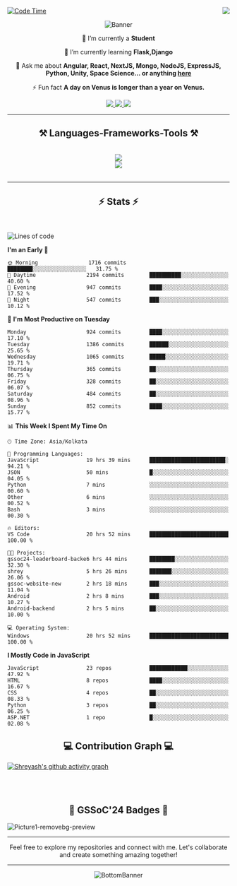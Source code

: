 <div>
 
<img align="right" src="https://visitor-badge.laobi.icu/badge?page_id=shreyash3087.shreyash3087" />

 [![Code Time](https://wakatime.com/badge/user/cd5f70df-e644-46f4-a03b-e1ce78615131.svg)](https://wakatime.com/@cd5f70df-e644-46f4-a03b-e1ce78615131)
 
</div>


<div align="center">
 
![Banner](https://github.com/user-attachments/assets/fe33d289-b057-4d85-ad76-3103802aa9e1)

</div>


<div align="center">
 
 🔭 I’m currently a **Student** 
 
 🌱 I’m currently learning **Flask,Django**

💬 Ask me about **Angular, React, NextJS, Mongo, NodeJS, ExpressJS, Python, Unity, Space Science... or anything [here](https://github.com/shreyash3087/shreyash3087/issues)**

⚡ Fun fact **A day on Venus is longer than a year on Venus.**

</div>
 
<div align="center"> 
  <a href="mailto:shreyash3087@gmail.com">
    <img src="https://img.shields.io/badge/Gmail-333333?style=for-the-badge&logo=gmail&logoColor=red" />
  </a>
  <a href="https://www.linkedin.com/in/shreyash-srivastava-1a1161280" target="_blank">
    <img src="https://img.shields.io/badge/LinkedIn-0077B5?style=for-the-badge&logo=linkedin&logoColor=white" target="_blank" />
  </a>
  <a href="https://github.com/shreyash3087" target="_blank">
     <img src="https://img.shields.io/badge/Github-FF5722?style=for-the-badge&logo=github&logoColor=white" target="_blank" />
  </a>
</div>
<hr/>
 
<h2 align="center">⚒️ Languages-Frameworks-Tools ⚒️</h2>
<br/>
<div align="center">
    <img src="https://skillicons.dev/icons?i=react,bootstrap,html,css,vscode,github,figma,cpp,vercel,netlify" /><br>
    <img src="https://skillicons.dev/icons?i=tailwind,git,nodejs,python,javascript,typescript,express,firebase,mongodb,nextjs,unity,azure,blender" /><br>
</div>

<br/>
<hr/>

<h2 align="center">⚡ Stats ⚡</h2>

<br>
<div>
 
 
<!--START_SECTION:waka-->
![Lines of code](https://img.shields.io/badge/From%20Hello%20World%20I%27ve%20Written-1.5%20million%20lines%20of%20code-blue)

**I'm an Early 🐤** 

```text
🌞 Morning                1716 commits        ████████░░░░░░░░░░░░░░░░░   31.75 % 
🌆 Daytime                2194 commits        ██████████░░░░░░░░░░░░░░░   40.60 % 
🌃 Evening                947 commits         ████░░░░░░░░░░░░░░░░░░░░░   17.52 % 
🌙 Night                  547 commits         ███░░░░░░░░░░░░░░░░░░░░░░   10.12 % 
```
📅 **I'm Most Productive on Tuesday** 

```text
Monday                   924 commits         ████░░░░░░░░░░░░░░░░░░░░░   17.10 % 
Tuesday                  1386 commits        ██████░░░░░░░░░░░░░░░░░░░   25.65 % 
Wednesday                1065 commits        █████░░░░░░░░░░░░░░░░░░░░   19.71 % 
Thursday                 365 commits         ██░░░░░░░░░░░░░░░░░░░░░░░   06.75 % 
Friday                   328 commits         ██░░░░░░░░░░░░░░░░░░░░░░░   06.07 % 
Saturday                 484 commits         ██░░░░░░░░░░░░░░░░░░░░░░░   08.96 % 
Sunday                   852 commits         ████░░░░░░░░░░░░░░░░░░░░░   15.77 % 
```


📊 **This Week I Spent My Time On** 

```text
🕑︎ Time Zone: Asia/Kolkata

💬 Programming Languages: 
JavaScript               19 hrs 39 mins      ████████████████████████░   94.21 % 
JSON                     50 mins             █░░░░░░░░░░░░░░░░░░░░░░░░   04.05 % 
Python                   7 mins              ░░░░░░░░░░░░░░░░░░░░░░░░░   00.60 % 
Other                    6 mins              ░░░░░░░░░░░░░░░░░░░░░░░░░   00.52 % 
Bash                     3 mins              ░░░░░░░░░░░░░░░░░░░░░░░░░   00.30 % 

🔥 Editors: 
VS Code                  20 hrs 52 mins      █████████████████████████   100.00 % 

🐱‍💻 Projects: 
gssoc24-leaderboard-backe6 hrs 44 mins       ████████░░░░░░░░░░░░░░░░░   32.30 % 
shrey                    5 hrs 26 mins       ███████░░░░░░░░░░░░░░░░░░   26.06 % 
gssoc-website-new        2 hrs 18 mins       ███░░░░░░░░░░░░░░░░░░░░░░   11.04 % 
Android                  2 hrs 8 mins        ███░░░░░░░░░░░░░░░░░░░░░░   10.27 % 
Android-backend          2 hrs 5 mins        ██░░░░░░░░░░░░░░░░░░░░░░░   10.00 % 

💻 Operating System: 
Windows                  20 hrs 52 mins      █████████████████████████   100.00 % 
```

**I Mostly Code in JavaScript** 

```text
JavaScript               23 repos            ████████████░░░░░░░░░░░░░   47.92 % 
HTML                     8 repos             ████░░░░░░░░░░░░░░░░░░░░░   16.67 % 
CSS                      4 repos             ██░░░░░░░░░░░░░░░░░░░░░░░   08.33 % 
Python                   3 repos             ██░░░░░░░░░░░░░░░░░░░░░░░   06.25 % 
ASP.NET                  1 repo              █░░░░░░░░░░░░░░░░░░░░░░░░   02.08 % 
```




<!--END_SECTION:waka-->

</div>

<div>
  <div align="center" ><h2 align="center">💻 Contribution Graph 💻</h2></div>
 
  [![Shreyash's github activity graph](https://github-readme-activity-graph.vercel.app/graph?username=shreyash3087&hide_border=true&theme=github)](https://github.com/ashutosh00710/github-readme-activity-graph)
 
</div>

<br/><br/>

<h2 align="center">🔰 GSSoC'24 Badges 🔰</h2>

![Picture1-removebg-preview](https://github.com/user-attachments/assets/4ece96a5-043a-44df-b51b-40738d3603ff)

<div align="center"> 
  <hr/>
  Feel free to explore my repositories and connect with me. Let's collaborate and create something amazing together!
  <hr/>
</div>

<div align="center">
 
![BottomBanner](https://github.com/user-attachments/assets/7afe064f-9b9f-401d-bec1-35c8625bb3dc)

</div>

